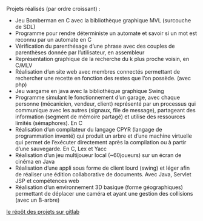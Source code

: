 <!---is a ✨ special ✨ repository because its `README.md` (this file) appears on your GitHub profile.
You can click the Preview link to take a look at your changes.
--->

Projets réalisés (par ordre croissant) :
-	Jeu Bomberman en C avec la bibliothèque graphique MVL (surcouche de SDL)
-	Programme pour rendre déterministe un automate et savoir si un mot est reconnu par un automate en C
-	Vérification du parenthésage d’une phrase avec des couples de parenthèses donnée par l’utilisateur, en assembleur
-	Représentation graphique de la recherche du k plus proche voisin, en C/MLV
-	Réalisation d’un site web avec membres connectés permettant de rechercher une recette en fonction des restes que l’on possède. (avec php)
-	Jeu wargame en java avec la bibliothèque graphique Swing
-	Programme simulant le fonctionnement d’un garage, avec chaque personne (mécanicien, vendeur, client) représenté par un processus qui communique avec les autres (signaux, file de message), partageant des information (segment de mémoire partagé) et utilise des ressources limités (sémaphores). En C
-	Réalisation d’un compilateur du langage CPYR (langage de programmation inventé) qui produit un arbre et d’une machine virtuelle qui permet de l’exécuter directement après la compilation ou à partir d’une sauvegarde. En C, Lex et Yacc
-	Réalisation d’un jeu multijoueur local (~60joueurs) sur un écran de cinéma en Java
-	Réalisation d’une appli sous forme de client lourd (swing) et léger afin de réaliser une édition collaborative de documents. Avec Java, Servlet JSP et compétences web
-	Réalisation d’un environnement 3D basique (forme géographiques) permettant de déplacer une caméra et ayant une gestion des collisions (avec un B-arbre)

[le répôt des projets sur gitlab](https://gitlab.com/William-maillard)
